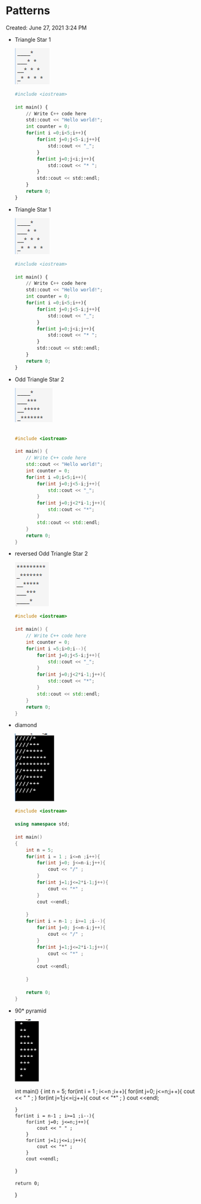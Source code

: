 # Patterns

Created: June 27, 2021 3:24 PM

- Triangle Star 1

    ![Patterns%208ebfd38abc374faebf7440384787b161/Untitled.png](Patterns%208ebfd38abc374faebf7440384787b161/Untitled.png)

    ```python
    #include <iostream>

    int main() {
        // Write C++ code here
        std::cout << "Hello world!";
        int counter = 0;
        for(int i =0;i<5;i++){
            for(int j=0;j<5-i;j++){
                std::cout << "_"; 
            }
            for(int j=0;j<i;j++){
                std::cout << "* ";
            }
            std::cout << std::endl;
        }
        return 0;
    }
    ```

- Triangle Star 1

    ![Patterns%208ebfd38abc374faebf7440384787b161/Untitled.png](Patterns%208ebfd38abc374faebf7440384787b161/Untitled.png)

    ```python
    #include <iostream>

    int main() {
        // Write C++ code here
        std::cout << "Hello world!";
        int counter = 0;
        for(int i =0;i<5;i++){
            for(int j=0;j<5-i;j++){
                std::cout << "_"; 
            }
            for(int j=0;j<i;j++){
                std::cout << "* ";
            }
            std::cout << std::endl;
        }
        return 0;
    }
    ```

- Odd Triangle Star 2

    ![Patterns%208ebfd38abc374faebf7440384787b161/Untitled%201.png](Patterns%208ebfd38abc374faebf7440384787b161/Untitled%201.png)

    ```cpp

    #include <iostream>

    int main() {
        // Write C++ code here
        std::cout << "Hello world!";
        int counter = 0;
        for(int i =0;i<5;i++){
            for(int j=0;j<5-i;j++){
                std::cout << "_"; 
            }
            for(int j=0;j<2*i-1;j++){
                std::cout << "*";
            }
            std::cout << std::endl;
        }
        return 0;
    }
    ```

- reversed Odd Triangle Star 2

    ![Patterns%208ebfd38abc374faebf7440384787b161/Untitled%202.png](Patterns%208ebfd38abc374faebf7440384787b161/Untitled%202.png)

    ```cpp
    #include <iostream>

    int main() {
        // Write C++ code here
        int counter = 0;
        for(int i =5;i>0;i--){
            for(int j=0;j<5-i;j++){
                std::cout << "_"; 
            }
            for(int j=0;j<2*i-1;j++){
                std::cout << "*";
            }
            std::cout << std::endl;
        }
        return 0;
    }
    ```

- diamond

    ![Patterns%208ebfd38abc374faebf7440384787b161/Untitled%203.png](Patterns%208ebfd38abc374faebf7440384787b161/Untitled%203.png)

    ```cpp
    #include <iostream>

    using namespace std;

    int main()
    {   
        int n = 5;
        for(int i = 1 ; i<=n ;i++){
            for(int j=0; j<=n-i;j++){
                cout << "/" ;
            }
            for(int j=1;j<=2*i-1;j++){
                cout << "*" ;
            }
            cout <<endl;
            
        }
        for(int i = n-1 ; i>=1 ;i--){
            for(int j=0; j<=n-i;j++){
                cout << "/" ;
            }
            for(int j=1;j<=2*i-1;j++){
                cout << "*" ;
            }
            cout <<endl;
            
        }

        return 0;
    }
    ```

- 90* pyramid

    ![Patterns%208ebfd38abc374faebf7440384787b161/Untitled%204.png](Patterns%208ebfd38abc374faebf7440384787b161/Untitled%204.png)

    int main()
    {
    int n = 5;
    for(int i = 1 ; i<=n ;i++){
    for(int j=0; j<=n;j++){
    cout << " " ;
    }
    for(int j=1;j<=i;j++){
    cout << "*" ;
    }
    cout <<endl;

    ```
    }
    for(int i = n-1 ; i>=1 ;i--){
        for(int j=0; j<=n;j++){
            cout << " " ;
        }
        for(int j=1;j<=i;j++){
            cout << "*" ;
        }
        cout <<endl;

    }

    return 0;

    ```

    }